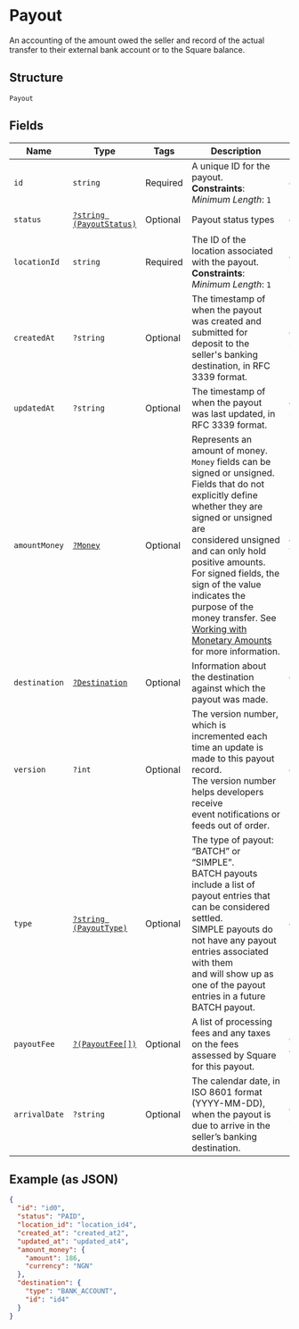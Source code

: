 
# Payout

An accounting of the amount owed the seller and record of the actual transfer to their
external bank account or to the Square balance.

## Structure

`Payout`

## Fields

| Name | Type | Tags | Description | Getter | Setter |
|  --- | --- | --- | --- | --- | --- |
| `id` | `string` | Required | A unique ID for the payout.<br>**Constraints**: *Minimum Length*: `1` | getId(): string | setId(string id): void |
| `status` | [`?string (PayoutStatus)`](../../doc/models/payout-status.md) | Optional | Payout status types | getStatus(): ?string | setStatus(?string status): void |
| `locationId` | `string` | Required | The ID of the location associated with the payout.<br>**Constraints**: *Minimum Length*: `1` | getLocationId(): string | setLocationId(string locationId): void |
| `createdAt` | `?string` | Optional | The timestamp of when the payout was created and submitted for deposit to the seller's banking destination, in RFC 3339 format. | getCreatedAt(): ?string | setCreatedAt(?string createdAt): void |
| `updatedAt` | `?string` | Optional | The timestamp of when the payout was last updated, in RFC 3339 format. | getUpdatedAt(): ?string | setUpdatedAt(?string updatedAt): void |
| `amountMoney` | [`?Money`](../../doc/models/money.md) | Optional | Represents an amount of money. `Money` fields can be signed or unsigned.<br>Fields that do not explicitly define whether they are signed or unsigned are<br>considered unsigned and can only hold positive amounts. For signed fields, the<br>sign of the value indicates the purpose of the money transfer. See<br>[Working with Monetary Amounts](https://developer.squareup.com/docs/build-basics/working-with-monetary-amounts)<br>for more information. | getAmountMoney(): ?Money | setAmountMoney(?Money amountMoney): void |
| `destination` | [`?Destination`](../../doc/models/destination.md) | Optional | Information about the destination against which the payout was made. | getDestination(): ?Destination | setDestination(?Destination destination): void |
| `version` | `?int` | Optional | The version number, which is incremented each time an update is made to this payout record.<br>The version number helps developers receive event notifications or feeds out of order. | getVersion(): ?int | setVersion(?int version): void |
| `type` | [`?string (PayoutType)`](../../doc/models/payout-type.md) | Optional | The type of payout: “BATCH” or “SIMPLE”.<br>BATCH payouts include a list of payout entries that can be considered settled.<br>SIMPLE payouts do not have any payout entries associated with them<br>and will show up as one of the payout entries in a future BATCH payout. | getType(): ?string | setType(?string type): void |
| `payoutFee` | [`?(PayoutFee[])`](../../doc/models/payout-fee.md) | Optional | A list of processing fees and any taxes on the fees assessed by Square for this payout. | getPayoutFee(): ?array | setPayoutFee(?array payoutFee): void |
| `arrivalDate` | `?string` | Optional | The calendar date, in ISO 8601 format (YYYY-MM-DD), when the payout is due to arrive in the seller’s banking destination. | getArrivalDate(): ?string | setArrivalDate(?string arrivalDate): void |

## Example (as JSON)

```json
{
  "id": "id0",
  "status": "PAID",
  "location_id": "location_id4",
  "created_at": "created_at2",
  "updated_at": "updated_at4",
  "amount_money": {
    "amount": 186,
    "currency": "NGN"
  },
  "destination": {
    "type": "BANK_ACCOUNT",
    "id": "id4"
  }
}
```

